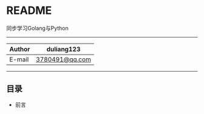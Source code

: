 README
===========================
同步学习Golang与Python


****
|Author|duliang123|
|---|---
|E-mail|3780491@qq.com
****


## 目录
* 前言
